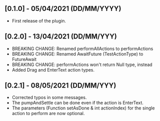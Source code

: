 ## [0.1.0] - 05/04/2021 (DD/MM/YYYY)

* First release of the plugin.

## [0.2.0] - 13/04/2021 (DD/MM/YYY)
* BREAKING CHANGE: Renamed performAllActions to performActions
* BREAKING CHANGE: Renamed AwaitFuture (TestActionType) to FutureAwait
* BREAKING CHANGE: performActions won't return Null type, instead
* Added Drag and EnterText action types.

## [0.2.1] - 08/05/2021 (DD/MM/YYY)
* Corrected typos in some messages.
* The pumpAndSettle can be done even if the action is EnterText.
* The parameters (Function setAsDone & int actionIndex) for the single action to perform are now optional.